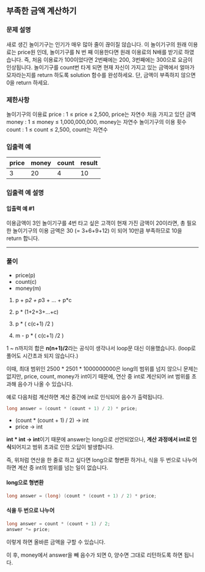 ## 부족한 금액 계산하기

### 문제 설명
새로 생긴 놀이기구는 인기가 매우 많아 줄이 끊이질 않습니다. 이 놀이기구의 원래 이용료는 price원 인데, 놀이기구를 N 번 째 이용한다면 원래 이용료의 N배를 받기로 하였습니다. 즉, 처음 이용료가 100이었다면 2번째에는 200, 3번째에는 300으로 요금이 인상됩니다.
놀이기구를 count번 타게 되면 현재 자신이 가지고 있는 금액에서 얼마가 모자라는지를 return 하도록 solution 함수를 완성하세요.
단, 금액이 부족하지 않으면 0을 return 하세요.

### 제한사항
놀이기구의 이용료 price : 1 ≤ price ≤ 2,500, price는 자연수
처음 가지고 있던 금액 money : 1 ≤ money ≤ 1,000,000,000, money는 자연수
놀이기구의 이용 횟수 count : 1 ≤ count ≤ 2,500, count는 자연수

### 입출력 예
|price|money|count|result|
|---|---|---|---|
|3|20|4|10|

### 입출력 예 설명
#### 입출력 예 #1
이용금액이 3인 놀이기구를 4번 타고 싶은 고객이 현재 가진 금액이 20이라면, 총 필요한 놀이기구의 이용 금액은 30 (= 3+6+9+12) 이 되어 10만큼 부족하므로 10을 return 합니다.

*****

### 풀이
* price(p)
* count(c)
* money(m)

1. p + p*2 + p*3 + ... + p*c

2. p * (1+2+3+...+c)

3. p * ( c(c+1) /2 )

4. m - p * ( c(c+1) /2 )

1 ~ n까지의 합은 **n(n+1)/2**라는 공식이 생각나서 loop문 대신 이용했습니다. (loop로 풀어도 시간초과 되지 않습니다.)

이때, 최대 범위인 2500 * 2501 * 1000000000은 long의 범위를 넘지 않으니 문제는 없지만, price, count, money가 int이기 때문에, 연산 중 int로 계산되어 int 범위를 초과해 음수가 나올 수 있습니다.

예로 다음처럼 계산하면 계산 중간에 int로 인식되어 음수가 출력됩니다.

``` java
long answer = (count * (count + 1) / 2) * price;
```

* (count * (count + 1) / 2) -> int   
* price -> int

**int * int -> int**이기 때문에 answer는 long으로 선언되었으나, **계산 과정에서 int로 인식**되어지고 범위 초과로 인한 오답이 발생합니다.

즉, 위처럼 연산을 한 줄로 하고 싶다면 long으로 형변환 하거나, 식을 두 번으로 나누어 하면 계산 중 int의 범위를 넘는 일이 없습니다.

#### long으로 형변환
``` java
long answer = (long) (count * (count + 1) / 2) * price;
```

#### 식을 두 번으로 나누어
``` java
long answer = count * (count + 1) / 2;
answer *= price;
```

이렇게 하면 올바른 금액을 구할 수 있습니다.

이 후, money에서 answer을 빼 음수가 되면 0, 양수면 그대로 리턴하도록 하면 됩니다.
